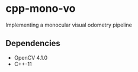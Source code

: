 # cpp-mono-vo
Implementing a monocular visual odometry pipeline

## Dependencies

* OpenCV 4.1.0
* C++-11 
